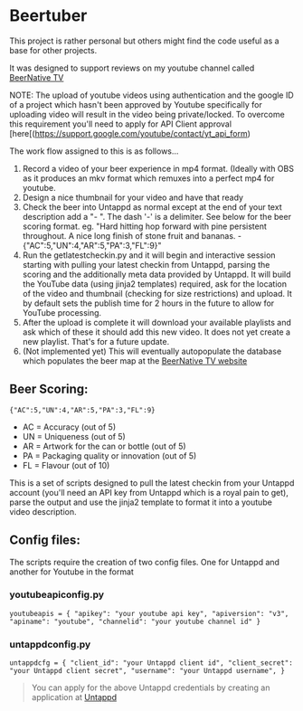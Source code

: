 # Beertuber

This project is rather personal but others might find the code useful as a base for other projects.

It was designed to support reviews on my youtube channel called [BeerNative TV](https://www.youtube.com/channel/UCBu7uCQ93XoEdSS9JDVf2uA)

NOTE: The upload of youtube videos using authentication and the google ID of a project which hasn't been approved by Youtube specifically for uploading video will result in the video being private/locked.  To overcome this requirement you'll need to apply for API Client approval [here[(https://support.google.com/youtube/contact/yt_api_form)

The work flow assigned to this is as follows...

1. Record a video of your beer experience in mp4 format.  (Ideally with OBS as it produces an mkv format which remuxes into a perfect mp4 for youtube.
2. Design a nice thumbnail for your video and have that ready
3. Check the beer into Untappd as normal except at the end of your text description add a "- <beer scoring>".  The dash '-' is a delimiter.  See below for the beer scoring format.
eg. "Hard hitting hop forward with pine persistent throughout.  A nice long finish of stone fruit and bananas. - {"AC":5,"UN":4,"AR":5,"PA":3,"FL":9}"
4. Run the getlatestcheckin.py and it will begin and interactive session starting with pulling your latest checkin from Untappd, parsing the scoring and the additionally meta data provided by Untappd.  It will build the YouTube data (using jinja2 templates) required, ask for the location of the video and thumbnail (checking for size restrictions) and upload.  It by default sets the publish time for 2 hours in the future to allow for YouTube processing.  
5. After the upload is complete it will download your available playlists and ask which of these it should add this new video.  It does not yet create a new playlist.  That's for a future update.
6. (Not implemented yet) This will eventually autopopulate the database which populates the beer map at the [BeerNative TV website](https://beernative.tv)

## Beer Scoring:
`{"AC":5,"UN":4,"AR":5,"PA":3,"FL":9}`
- AC = Accuracy (out of 5)
- UN = Uniqueness (out of 5)
- AR = Artwork for the can or bottle (out of 5)
- PA = Packaging quality or innovation (out of 5)
- FL = Flavour (out of 10)

This is a set of scripts designed to pull the latest checkin from your Untappd account (you'll need an API key from Untappd which is a royal pain to get), parse the output and use the jinja2 template to format it into a youtube video description.  

## Config files:

The scripts require the creation of two config files.  One for Untappd and another for Youtube in the format

### youtubeapiconfig.py
`youtubeapis = {
    "apikey": "your youtube api key",
    "apiversion": "v3",    
    "apiname": "youtube",
    "channelid": "your youtube channel id"
}`

### untappdconfig.py
`untappdcfg = {
    "client_id": "your Untappd client id",
    "client_secret": "your Untappd client secret",
    "username": "your Untappd username",
}`
> You can apply for the above Untappd credentials by creating an application at [Untappd](https://untappd.com/api)
